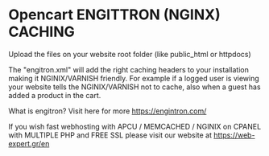 # Opencart ENGITTRON (NGINX) CACHING
Upload the files on your website root folder (like public_html or httpdocs)

The "engitron.xml" will add the right caching headers to your installation making it NGINIX/VARNISH friendly. For example if a logged user is viewing your website tells the NGINIX/VARNISH not to cache, also when a guest has added a product in the cart.

What is engitron? Visit here for more  https://engintron.com/

If you wish fast webhosting with APCU / MEMCACHED / NGINIX on CPANEL with MULTIPLE PHP and FREE SSL please visit our website at https://web-expert.gr/en

